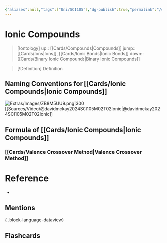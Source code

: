 ```yaml
---
{"aliases":null,"tags":["Uni/SCI105"],"dg-publish":true,"permalink":"/cards/ionic-compounds/","dgPassFrontmatter":true}
---
```


# Ionic Compounds

> [!ontology]
> up:: [[Cards/Compounds\|Compounds]]
> jump:: [[Cards/Ions\|Ions]], [[Cards/Ionic Bonds\|Ionic Bonds]]
> down:: [[Cards/Binary Ionic Compounds\|Binary Ionic Compounds]]

> [!Definition] Definition

## Naming Conventions for [[Cards/Ionic Compounds\|Ionic Compounds]]

![Extras/Images/ZB8M5UU9.png|300](/img/user/Extras/Images/ZB8M5UU9.png)
[[Sources/Video/@davidmckay2024SCI105M02T02Ionic\|@davidmckay2024SCI105M02T02Ionic]]

## Formula of [[Cards/Ionic Compounds\|Ionic Compounds]]

### [[Cards/Valence Crossover Method\|Valence Crossover Method]]

# Reference

- 

## Mentions


{ .block-language-dataview}

## Flashcards